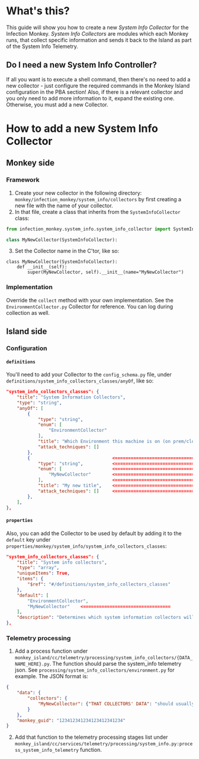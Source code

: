 # What's this? 

This guide will show you how to create a new _System Info Collector_ for the Infection Monkey. _System Info Collectors_ are modules which each Monkey runs, that collect specific information and sends it back to the Island as part of the System Info Telemetry.

## Do I need a new System Info Controller? 

If all you want is to execute a shell command, then there's no need to add a new collector - just configure the required commands in the Monkey Island configuration in the PBA section! Also, if there is a relevant collector and you only need to add more information to it, expand the existing one. Otherwise, you must add a new Collector.

# How to add a new System Info Collector

## Monkey side

### Framework

1. Create your new collector in the following directory: `monkey/infection_monkey/system_info/collectors` by first creating a new file with the name of your collector.
2. In that file, create a class that inherits from the `SystemInfoCollector` class: 
```py
from infection_monkey.system_info.system_info_collector import SystemInfoCollector

class MyNewCollector(SystemInfoCollector):
```
3. Set the Collector name in the C'tor, like so: 
```
class MyNewCollector(SystemInfoCollector):
    def __init__(self):
        super(MyNewCollector, self).__init__(name="MyNewCollector")
```

### Implementation

Override the `collect` method with your own implementation. See the `EnvironmentCollector.py` Collector for reference. You can log during collection as well. 

## Island side

### Configuration

#### `definitions`

You'll need to add your Collector to the `config_schema.py` file, under `definitions/system_info_collectors_classes/anyOf`, like so: 
```json
"system_info_collectors_classes": {
    "title": "System Information Collectors",
    "type": "string",
    "anyOf": [
        {
            "type": "string",
            "enum": [
                "EnvironmentCollector"
            ],
            "title": "Which Environment this machine is on (on prem/cloud)",
            "attack_techniques": []
        },
        {                               <=================================
            "type": "string",           <=================================
            "enum": [                   <=================================
                "MyNewCollector"        <=================================
            ],                          <=================================
            "title": "My new title",    <=================================
            "attack_techniques": []     <=================================
        },
    ],
},
```

#### `properties`

Also, you can add the Collector to be used by default by adding it to the `default` key under `properties/monkey/system_info/system_info_collectors_classes`:

```json
"system_info_collectors_classes": {
    "title": "System info collectors",
    "type": "array",
    "uniqueItems": True,
    "items": {
        "$ref": "#/definitions/system_info_collectors_classes"
    },
    "default": [
        "EnvironmentCollector",
        "MyNewCollector"    <=================================
    ],
    "description": "Determines which system information collectors will collect information."
},
```

### Telemetry processing

1. Add a process function under `monkey_island/cc/telemetry/processing/system_info_collectors/{DATA_NAME_HERE}.py`. The function should parse the system_info telemetry json. See `processing/system_info_collectors/environment.py` for example. The JSON format is:

```json
{
    "data": {
        "collectors": {
            "MyNewCollector": {"THAT COLLECTORS' DATA": "should usually be a dict"}
        }
    },
    "monkey_guid": "123412341234123412341234"
}
```

2. Add that function to the telemetry processing stages list under `monkey_island/cc/services/telemetry/processing/system_info.py:process_system_info_telemetry` function.